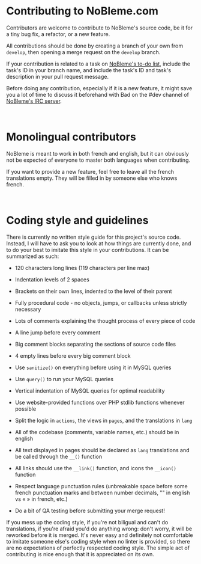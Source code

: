 Contributing to NoBleme.com
===

Contributors are welcome to contribute to NoBleme's source code, be it for a tiny bug fix, a refactor, or a new feature.

All contributions should be done by creating a branch of your own from `develop`, then opening a merge request on the `develop` branch.

If your contribution is related to a task on [NoBleme's to-do list](https://nobleme.com/pages/tasks/list), include the task's ID in your branch name, and include the task's ID and task's description in your pull request message.

Before doing any contribution, especially if it is a new feature, it might save you a lot of time to discuss it beforehand with Bad on the #dev channel of [NoBleme's IRC server](https://nobleme.com/pages/tasks/list).

 

Monolingual contributors
===

NoBleme is meant to work in both french and english, but it can obviously not be expected of everyone to master both languages when contributing.

If you want to provide a new feature, feel free to leave all the french translations empty. They will be filled in by someone else who knows french.

 

Coding style and guidelines
===

There is currently no written style guide for this project's source code. Instead, I will have to ask you to look at how things are currently done, and to do your best to imitate this style in your contributions. It can be summarized as such:

* 120 characters long lines (119 characters per line max)

* Indentation levels of 2 spaces

* Brackets on their own lines, indented to the level of their parent

* Fully procedural code - no objects, jumps, or callbacks unless strictly necessary

* Lots of comments explaining the thought process of every piece of code

* A line jump before every comment

* Big comment blocks separating the sections of source code files

* 4 empty lines before every big comment block

* Use `sanitize()` on everything before using it in MySQL queries

* Use `query()` to run your MySQL queries

* Vertical indentation of MySQL queries for optimal readability

* Use website-provided functions over PHP stdlib functions whenever possible

* Split the logic in `actions`, the views in `pages`, and the translations in `lang`

* All of the codebase (comments, variable names, etc.) should be in english

* All text displayed in pages should be declared as `lang` translations and be called through the `__()` function

* All links should use the `__link()` function, and icons the `__icon()` function

* Respect language punctuation rules (unbreakable space before some french punctuation marks and between number decimals, "" in english vs « » in french, etc.)

* Do a bit of QA testing before submitting your merge request!

If you mess up the coding style, if you're not biligual and can't do translations, if you're afraid you'd do anything wrong: don't worry, it will be reworked before it is merged. It's never easy and definitely not comfortable to imitate someone else's coding style when no linter is provided, so there are no expectations of perfectly respected coding style. The simple act of contributing is nice enough that it is appreciated on its own.